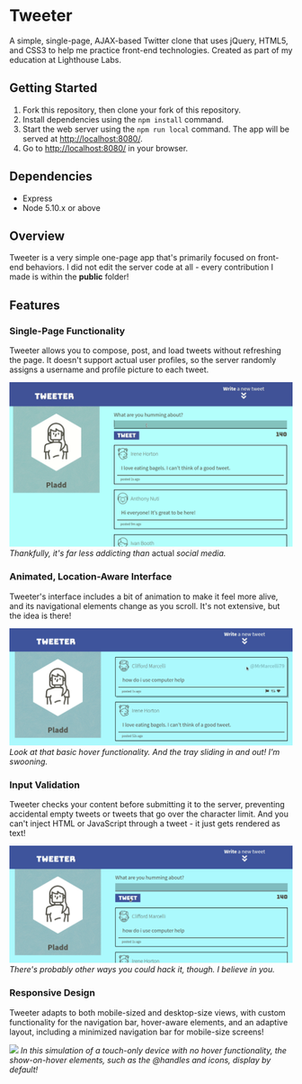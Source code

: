 # Tweeter
A simple, single-page, AJAX-based Twitter clone that uses jQuery, HTML5, and CSS3 to help me practice front-end technologies. Created as part of my education at Lighthouse Labs.

## Getting Started

1. Fork this repository, then clone your fork of this repository.
2. Install dependencies using the `npm install` command.
3. Start the web server using the `npm run local` command. The app will be served at <http://localhost:8080/>.
4. Go to <http://localhost:8080/> in your browser.

## Dependencies

- Express
- Node 5.10.x or above

## Overview

Tweeter is a very simple one-page app that's primarily focused on front-end behaviors. I did not edit the server code at all - every contribution I made is within the **public** folder!

## Features

### Single-Page Functionality
Tweeter allows you to compose, post, and load tweets without refreshing the page. It doesn't support actual user profiles, so the server randomly assigns a username and profile picture to each tweet.

<!-- tweetpost.gif goes here -->
![](https://github.com/itspladd/tweeter/blob/master/docs/tweetpost.gif)
*Thankfully, it's far less addicting than* actual *social media.*

### Animated, Location-Aware Interface
Tweeter's interface includes a bit of animation to make it feel more alive, and its navigational elements change as you scroll. It's not extensive, but the idea is there!

<!-- animation.gif goes here -->
![](https://github.com/itspladd/tweeter/blob/master/docs/animation.gif)
*Look at that basic hover functionality. And the tray sliding in and out! I'm swooning.*

### Input Validation
Tweeter checks your content before submitting it to the server, preventing accidental empty tweets or tweets that go over the character limit. And you can't inject HTML or JavaScript through a tweet - it just gets rendered as text!

<!-- validation.gif goes here -->
![](https://github.com/itspladd/tweeter/blob/master/docs/validation.gif)
*There's probably other ways you could hack it, though. I believe in you.*

### Responsive Design
Tweeter adapts to both mobile-sized and desktop-size views, with custom functionality for the navigation bar, hover-aware elements, and an adaptive layout, including a minimized navigation bar for mobile-size screens!

<!-- responsive.gif goes here -->
![](https://github.com/itspladd/tweeter/blob/master/docs/responsive.gif)
*In this simulation of a touch-only device with no hover functionality, the show-on-hover elements, such as the @handles and icons, display by default!*